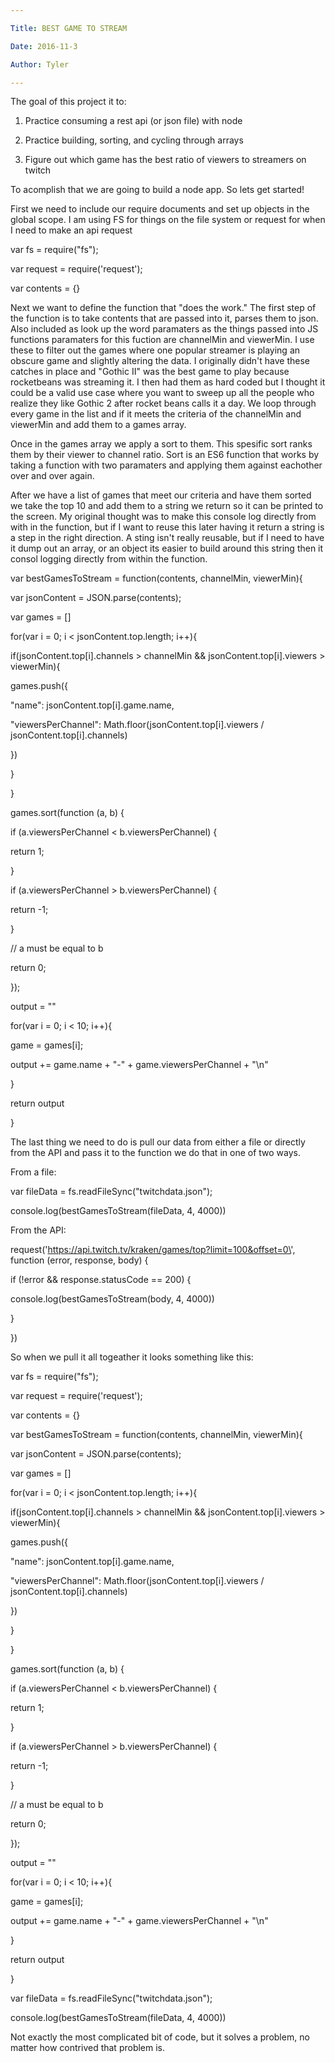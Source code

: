 ```yaml
---

Title: BEST GAME TO STREAM

Date: 2016-11-3

Author: Tyler

---
```


The goal of this project it to:

1.  Practice consuming a rest api (or json file) with node

2.  Practice building, sorting, and cycling through arrays

3.  Figure out which game has the best ratio of viewers to streamers on twitch

To acomplish that we are going to build a node app. So lets get started!

First we need to include our require documents and set up objects in the global scope. I am using FS for things on the file system or request for when I need to make an api request

var fs = require(\"fs\");

var request = require(\'request\');

var contents = {}

Next we want to define the function that \"does the work.\" The first step of the function is to take contents that are passed into it, parses them to json. Also included as look up the word paramaters as the things passed into JS functions paramaters for this fuction are channelMin and viewerMin. I use these to filter out the games where one popular streamer is playing an obscure game and slightly altering the data. I originally didn\'t have these catches in place and \"Gothic II\" was the best game to play because rocketbeans was streaming it. I then had them as hard coded but I thought it could be a valid use case where you want to sweep up all the people who realize they like Gothic 2 after rocket beans calls it a day. We loop through every game in the list and if it meets the criteria of the channelMin and viewerMin and add them to a games array.

Once in the games array we apply a sort to them. This spesific sort ranks them by their viewer to channel ratio. Sort is an ES6 function that works by taking a function with two paramaters and applying them against eachother over and over again.

After we have a list of games that meet our criteria and have them sorted we take the top 10 and add them to a string we return so it can be printed to the screen. My original thought was to make this console log directly from with in the function, but if I want to reuse this later having it return a string is a step in the right direction. A sting isn\'t really reusable, but if I need to have it dump out an array, or an object its easier to build around this string then it consol logging directly from within the function.

var bestGamesToStream = function(contents, channelMin, viewerMin){

var jsonContent = JSON.parse(contents);

var games = \[\]

for(var i = 0; i \< jsonContent.top.length; i++){

if(jsonContent.top\[i\].channels \> channelMin && jsonContent.top\[i\].viewers \> viewerMin){

games.push({

\"name\": jsonContent.top\[i\].game.name,

\"viewersPerChannel\": Math.floor(jsonContent.top\[i\].viewers / jsonContent.top\[i\].channels)

})

}

}

games.sort(function (a, b) {

if (a.viewersPerChannel \< b.viewersPerChannel) {

return 1;

}

if (a.viewersPerChannel \> b.viewersPerChannel) {

return -1;

}

// a must be equal to b

return 0;

});

output = \"\"

for(var i = 0; i \< 10; i++){

game = games\[i\];

output += game.name + \"-\" + game.viewersPerChannel + \"\\n\"

}

return output

}

The last thing we need to do is pull our data from either a file or directly from the API and pass it to the function we do that in one of two ways.

From a file:

var fileData = fs.readFileSync(\"twitchdata.json\");

console.log(bestGamesToStream(fileData, 4, 4000))

From the API:

request(\'https://api.twitch.tv/kraken/games/top?limit=100&offset=0\', function (error, response, body) {

if (!error && response.statusCode == 200) {

console.log(bestGamesToStream(body, 4, 4000))

}

})

So when we pull it all togeather it looks something like this:

var fs = require(\"fs\");

var request = require(\'request\');

var contents = {}

var bestGamesToStream = function(contents, channelMin, viewerMin){

var jsonContent = JSON.parse(contents);

var games = \[\]

for(var i = 0; i \< jsonContent.top.length; i++){

if(jsonContent.top\[i\].channels \> channelMin && jsonContent.top\[i\].viewers \> viewerMin){

games.push({

\"name\": jsonContent.top\[i\].game.name,

\"viewersPerChannel\": Math.floor(jsonContent.top\[i\].viewers / jsonContent.top\[i\].channels)

})

}

}

games.sort(function (a, b) {

if (a.viewersPerChannel \< b.viewersPerChannel) {

return 1;

}

if (a.viewersPerChannel \> b.viewersPerChannel) {

return -1;

}

// a must be equal to b

return 0;

});

output = \"\"

for(var i = 0; i \< 10; i++){

game = games\[i\];

output += game.name + \"-\" + game.viewersPerChannel + \"\\n\"

}

return output

}

var fileData = fs.readFileSync(\"twitchdata.json\");

console.log(bestGamesToStream(fileData, 4, 4000))

Not exactly the most complicated bit of code, but it solves a problem, no matter how contrived that problem is.